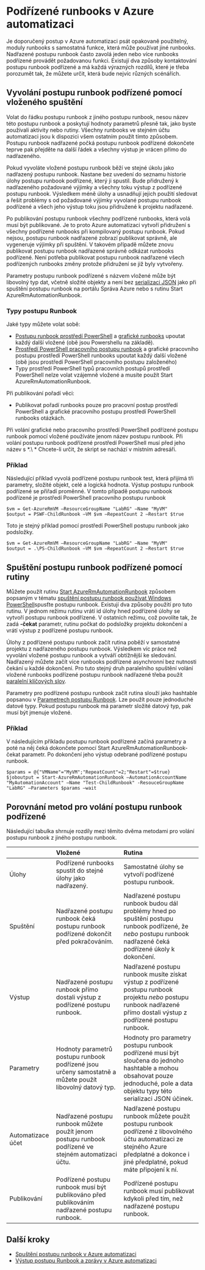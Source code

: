 <properties 
   pageTitle="Podřízené runbooks v Azure automatizaci | Microsoft Azure"
   description="Popisuje různé metody počínaje postupu runbook v Azure automatizaci jiné postupu runbook a sdílení informací mezi nimi."
   services="automation"
   documentationCenter=""
   authors="mgoedtel"
   manager="jwhit"
   editor="tysonn" />
<tags 
   ms.service="automation"
   ms.devlang="na"
   ms.topic="article"
   ms.tgt_pltfrm="na"
   ms.workload="infrastructure-services"
   ms.date="08/17/2016"
   ms.author="magoedte;bwren" />

# <a name="child-runbooks-in-azure-automation"></a>Podřízené runbooks v Azure automatizaci

Je doporučený postup v Azure automatizaci psát opakovaně použitelný, moduly runbooks s samostatná funkce, která může používat jiné runbooks. Nadřazené postupu runbook často zavolá jeden nebo více runbooks podřízené provádět požadovanou funkci. Existují dva způsoby kontaktování postupu runbook podřízené a má každá výrazných rozdílů, které je třeba porozumět tak, že můžete určit, která bude nejvíc různých scénářích.

##  <a name="invoking-a-child-runbook-using-inline-execution"></a>Vyvolání postupu runbook podřízené pomocí vloženého spuštění

Volat do řádku postupu runbook z jiného postupu runbook, nesou název této postupu runbook a poskytují hodnoty parametrů přesně tak, jako byste používali aktivity nebo rutiny.  Všechny runbooks ve stejném účtu automatizaci jsou k dispozici všem ostatním použít tímto způsobem. Postupu runbook nadřazené počká postupu runbook podřízené dokončete teprve pak přejděte na další řádek a všechny výstup je vrácen přímo do nadřazeného.

Pokud vyvoláte vložené postupu runbook běží ve stejné úkolu jako nadřazený postupu runbook. Nastane bez uvedení do seznamu historie úlohy postupu runbook podřízené, který ji spustil. Bude přidružený k nadřazeného požadované výjimky a všechny toku výstup z podřízené postupu runbook. Výsledkem méně úlohy a usnadňují jejich použití sledovat a řešit problémy s od požadované výjimky vyvolané postupu runbook podřízené a všech jeho výstup toku jsou přidružené k projektu nadřazené.

Po publikování postupu runbook všechny podřízené runbooks, která volá musí být publikované. Je to proto Azure automatizaci vytvoří přidružení s všechny podřízené runbooks při kompilovaný postupu runbook. Pokud nejsou, postupu runbook nadřazené zobrazí publikovat správně, ale vygeneruje výjimky při spuštění. V takovém případě můžete znovu publikovat postupu runbook nadřazené správně odkázat runbooks podřízené. Není potřeba publikovat postupu runbook nadřazené všech podřízených runbooks změny protože přidružení se již byly vytvořeny.

Parametry postupu runbook podřízené s názvem vložené může být libovolný typ dat, včetně složité objekty a není bez [serializaci JSON](automation-starting-a-runbook.md#runbook-parameters) jako při spuštění postupu runbook na portálu Správa Azure nebo s rutinu Start AzureRmAutomationRunbook.


### <a name="runbook-types"></a>Typy postupu Runbook

Jaké typy můžete volat sobě:

- [Postupu runbook prostředí PowerShell](automation-runbook-types.md#powershell-runbooks) a [grafické runbooks](automation-runbook-types.md#graphical-runbooks) upoutat každý další vložené (obě jsou Powershellu na základě).
- [Prostředí PowerShell pracovního postupu runbook](automation-runbook-types.md#powershell-workflow-runbooks) a grafické pracovního postupu prostředí PowerShell runbooks upoutat každý další vložené (obě jsou prostředí PowerShell pracovního postupu založeného)
- Typy prostředí PowerShell typů pracovních postupů prostředí PowerShell nelze volat vzájemně vložené a musíte použít Start AzureRmAutomationRunbook.
    
Při publikování pořadí věci:

- Publikovat pořadí runbooks pouze pro pracovní postup prostředí PowerShell a grafické pracovního postupu prostředí PowerShell runbooks otázkách.


Při volání grafické nebo pracovního prostředí PowerShell podřízené postupu runbook pomocí vložené používáte jenom název postupu runbook.  Při volání postupu runbook podřízené prostředí PowerShell musí před jeho název s *.\\ * Chcete-li určit, že skript se nachází v místním adresáři. 

### <a name="example"></a>Příklad

Následující příklad vyvolá podřízené postupu runbook test, která přijímá tři parametry, složité objekt, celé a logická hodnota. Výstup postupu runbook podřízené se přiřadí proměnné.  V tomto případě postupu runbook podřízené je prostředí PowerShell pracovního postupu runbook

    $vm = Get-AzureRmVM –ResourceGroupName "LabRG" –Name "MyVM"
    $output = PSWF-ChildRunbook –VM $vm –RepeatCount 2 –Restart $true

Toto je stejný příklad pomocí prostředí PowerShell postupu runbook jako podsložky.

    $vm = Get-AzureRmVM –ResourceGroupName "LabRG" –Name "MyVM"
    $output = .\PS-ChildRunbook –VM $vm –RepeatCount 2 –Restart $true



##  <a name="starting-a-child-runbook-using-cmdlet"></a>Spuštění postupu runbook podřízené pomocí rutiny

Můžete použít rutinu [Start AzureRmAutomationRunbook](https://msdn.microsoft.com/library/mt603661.aspx) způsobem popsaným v tématu [spuštění postupu runbook používat Windows PowerShell](../automation-starting-a-runbook.md#starting-a-runbook-with-windows-powershell)spusťte postupu runbook. Existují dva způsoby použití pro tuto rutinu.  V jednom režimu rutinu vrátí id úlohy hned podřízené úlohy se vytvoří postupu runbook podřízené.  V ostatních režimu, což povolíte tak, že zadá **-čekat** parametr, rutinu počkat do podsložky projektu dokončení a vrátí výstup z podřízené postupu runbook.

Úlohy z podřízené postupu runbook začít rutina poběží v samostatné projektu z nadřazeného postupu runbook. Výsledkem víc práce než vyvolání vložené postupu runbook a vytváří obtížnější ke sledování. Nadřazený můžete začít více runbooks podřízené asynchronní bez nutnosti čekání u každé dokončení. Pro tuto stejný druh paralelního spuštění volání vložené runbooks podřízené postupu runbook nadřazené třeba použít [paralelní klíčových slov](automation-powershell-workflow.md#parallel-processing).

Parametry pro podřízené postupu runbook začít rutina slouží jako hashtable popsanou v [Parametrech postupu Runbook](automation-starting-a-runbook.md#runbook-parameters). Lze použít pouze jednoduché datové typy. Pokud postupu runbook má parametr složité datový typ, pak musí být jmenuje vložené.

### <a name="example"></a>Příklad

V následujícím příkladu postupu runbook podřízené začíná parametry a poté na něj čeká dokončete pomocí Start AzureRmAutomationRunbook-čekat parametr. Po dokončení jeho výstup odebrané podřízené postupu runbook.

    $params = @{"VMName"="MyVM";"RepeatCount"=2;"Restart"=$true} 
    $joboutput = Start-AzureRmAutomationRunbook –AutomationAccountName "MyAutomationAccount" –Name "Test-ChildRunbook" -ResouceGroupName "LabRG" –Parameters $params –wait


## <a name="comparison-of-methods-for-calling-a-child-runbook"></a>Porovnání metod pro volání postupu runbook podřízené

Následující tabulka shrnuje rozdíly mezi těmito dvěma metodami pro volání postupu runbook z jiného postupu runbook.

| | Vložené| Rutina|
|:---|:---|:---|
|Úlohy|Podřízené runbooks spustit do stejné úlohy jako nadřazený.|Samostatné úlohy se vytvoří podřízené postupu runbook.|
|Spuštění|Nadřazené postupu runbook čeká postupu runbook podřízené dokončit před pokračováním.|Nadřazené postupu runbook budou dál problémy hned po spuštění postupu runbook podřízené, že *nebo* postupu runbook nadřazené čeká podřízené úkoly k dokončení.|
|Výstup|Nadřazené postupu runbook přímo dostali výstup z podřízené postupu runbook.|Nadřazené postupu runbook musíte získat výstup z podřízené postupu runbook projektu *nebo* postupu runbook nadřazené přímo dostali výstup z podřízené postupu runbook.|
|Parametry|Hodnoty parametrů postupu runbook podřízené jsou určeny samostatně a můžete použít libovolný datový typ.|Hodnoty pro parametry postupu runbook podřízené musí být sloučena do jednoho hashtable a mohou obsahovat pouze jednoduché, pole a data objektu typy této serializaci JSON účinek.|
|Automatizace účet|Nadřazené postupu runbook můžete použít jenom postupu runbook podřízené ve stejném automatizaci účtu.|Nadřazené postupu runbook můžete použít postupu runbook podřízené z libovolného účtu automatizaci ze stejného Azure předplatné a dokonce i jiné předplatné, pokud máte připojení k ní.|
|Publikování|Podřízené postupu runbook musí být publikováno před publikováním nadřazené postupu runbook.|Podřízené postupu runbook musí publikovat kdykoli před tím, než nadřazené postupu runbook.|

## <a name="next-steps"></a>Další kroky

- [Spuštění postupu runbook v Azure automatizaci](automation-starting-a-runbook.md)
- [Výstup postupu Runbook a zprávy v Azure automatizaci](automation-runbook-output-and-messages.md)
